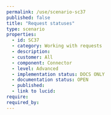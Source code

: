 ```yaml
---
permalink: /use/scenario-sc37
published: false
title: "Request statuses"
type: scenario
properties:
  - id: SC37
  - category: Working with requests
  - description: 
  - customer: All
  - component: Connector
  - level: Advanced
  - implementation status: DOCS ONLY
  - documentation status: OPEN
  - published: 
  - link to lucid: 
require:
required_by:
---
```


